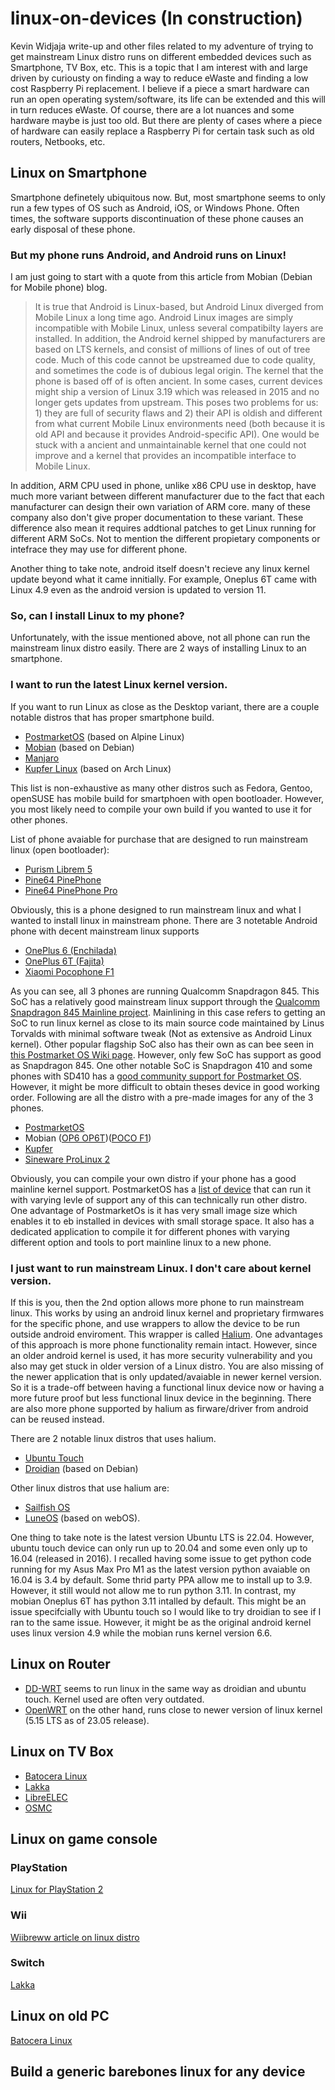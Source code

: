 # linux-on-devices (In construction)
Kevin Widjaja write-up and other files related to my adventure of trying to get mainstream Linux distro runs on different embedded devices such as Smartphone, TV Box, etc. This is a topic that I am interest with and large driven by curiousty on finding a way to reduce eWaste and finding a low cost Raspberry Pi replacement. I believe if a piece a smart hardware can run an open operating system/software, its life can be extended and this will in turn reduces eWaste. Of course, there are a lot nuances and some hardware maybe is just too old. But there are plenty of cases where a piece of hardware can easily replace a Raspberry Pi for certain task such as old routers, Netbooks, etc.

## Linux on Smartphone
Smartphone definetely ubiquitous now. But, most smartphone seems to only run a few types of OS such as Android, iOS, or Windows Phone. Often times, the software supports discontinuation of these phone causes an early disposal of these phone.

### But my phone runs Android, and Android runs on Linux!
I am just going to start with a quote from this article from Mobian (Debian for Mobile phone) blog.
>  It is true that Android is Linux-based, but Android Linux diverged from Mobile Linux a long time ago. Android Linux images are simply incompatible with Mobile Linux, unless several compatibilty layers are installed. In addition, the Android kernel shipped by manufacturers are based on LTS kernels, and consist of millions of lines of out of tree code. Much of this code cannot be upstreamed due to code quality, and sometimes the code is of dubious legal origin. The kernel that the phone is based off of is often ancient. In some cases, current devices might ship a version of Linux 3.19 which was released in 2015 and no longer gets updates from upstream. This poses two problems for us: 1) they are full of security flaws and 2) their API is oldish and different from what current Mobile Linux environments need (both because it is old API and because it provides Android-specific API). One would be stuck with a ancient and unmaintainable kernel that one could not improve and a kernel that provides an incompatible interface to Mobile Linux.

In addition, ARM CPU used in phone, unlike x86 CPU use in desktop, have much more variant between different manufacturer due to the fact that each manufacturer can design their own variation of ARM core. many of these company also don't give proper documentation to these variant. These difference also mean it requires addtional patches to get Linux running for different ARM SoCs. Not to mention the different propietary components or intefrace they may use for different phone.

Another thing to take note, android itself doesn't recieve any linux kernel update beyond what it came innitially. For example, Oneplus 6T came with Linux 4.9 even as the android version is updated to version 11.

### So, can I install Linux to my phone?

Unfortunately, with the issue mentioned above, not all phone can run the mainstream linux distro easily. There are 2 ways of installing Linux to an smartphone.

### I want to run the latest Linux kernel version.
If you want to run Linux as close as the Desktop variant, there are a couple notable distros that has proper smartphone build.
* [PostmarketOS](https://postmarketos.org/) (based on Alpine Linux)
* [Mobian](https://www.mobian.org/) (based on Debian)
* [Manjaro](https://manjaro.org/)
* [Kupfer Linux](https://kupfer.gitlab.io/) (based on Arch Linux)

This list is non-exhaustive as many other distros such as  Fedora, Gentoo, openSUSE has mobile build for smartphoen with open bootloader. However, you most likely need to compile your own build if you wanted to use it for other phones.

List of phone avaiable for purchase that are designed to run mainstream linux (open bootloader):
* [Purism Librem 5](https://puri.sm/products/librem-5/)
* [Pine64 PinePhone](https://www.pine64.org/pinephone/)
* [Pine64 PinePhone Pro](https://www.pine64.org/pinephonepro/)

Obviously, this is a phone designed to run mainstream linux and what I wanted to install linux in mainstream phone. There are 3 notetable Android phone with decent mainstream linux supports
* [OnePlus 6 (Enchilada)](https://www.gsmarena.com/oneplus_6-9109.php)
* [OnePlus 6T (Fajita)](https://www.gsmarena.com/oneplus_6t-9350.php)
* [Xiaomi Pocophone F1](https://www.gsmarena.com/xiaomi_pocophone_f1-9293.php)

As you can see, all 3 phones are running Qualcomm Snapdragon 845. This SoC has a relatively good mainstream linux support through the [Qualcomm Snapdragon 845 Mainline project](https://gitlab.com/sdm845-mainline/linux). Mainlining in this case refers to getting an SoC to run linux kernel as close to its main source code maintained by Linus Torvalds with minimal software tweak (Not as extensive as Android Linux kernel). Other popular flagship SoC also has their own as can bee seen in [this Postmarket OS Wiki page](https://wiki.postmarketos.org/wiki/Mainlining). However, only few SoC has support as good as Snapdragon 845. One other notable SoC is Snapdragon 410 and some phones with SD410 has a [good community support for Postmarket OS](https://wiki.postmarketos.org/wiki/Qualcomm_Snapdragon_410/412_(MSM8916)). However, it might be more difficult to obtain theses device in good working order.
Following are all the distro with a pre-made images for any of the 3 phones.
* [PostmarketOS](https://postmarketos.org/download/)
* Mobian ([OP6 OP6T](https://wiki.debian.org/InstallingDebianOn/OnePlus/OnePlus6))([POCO F1](https://wiki.debian.org/InstallingDebianOn/Xiaomi/PocophoneF1))
* [Kupfer](https://kupfer.gitlab.io/devices/index.html)
* [Sineware ProLinux 2](https://sineware.ca/prolinux/)

Obviously, you can compile your own distro if your phone has a good mainline kernel support. PostmarketOS has a [list of device](https://wiki.postmarketos.org/wiki/Devices) that can run it with varying levle of support any of this can technically run other distro. One advantage of PostmarketOs is it has very small image size which enables it to eb installed in devices with small storage space. It also has a dedicated application to compile it for different phones with varying different option and tools to port mainline linux to a new phone.

### I just want to run mainstream Linux. I don't care about kernel version.

If this is you, then the 2nd option allows more phone to run mainstream linux. This works by using an android linux kernel and proprietary firmwares for the specific phone, and use wrappers to allow the device to be run outside android enviroment. This wrapper is called [Halium](https://en.wikipedia.org/wiki/Halium). One advantages of this approach is more phone functionality remain intact. However, since an older android kernel is used, it has more security vulnerability and you also may get stuck in older version of a Linux distro. You are also missing of the newer application that is only updated/avaiable in newer kernel version. So it is a trade-off between having a functional linux device now or having a more future proof but less functional linux device in the beginning. There are also more phone supported by halium as firware/driver from android can be reused instead.

There are 2 notable linux distros that uses halium.
* [Ubuntu Touch](https://ubuntu-touch.io/)
* [Droidian](https://droidian.org/) (based on Debian)

Other linux distros that use halium are:
* [Sailfish OS](https://sailfishos.org/)
* [LuneOS](https://webos-ports.org/wiki/Main_Page) (based on webOS).

One thing to take note is the latest version Ubuntu LTS is 22.04. However, ubuntu touch device can only run up to 20.04 and some even only up to 16.04 (released in 2016). I recalled having some issue to get python code running for my Asus Max Pro M1 as the latest version python avaiable on 16.04 is 3.4 by default. Some thrid party PPA allow me to install up to 3.9. However, it still would not allow me to run python 3.11. In contrast, my mobian Oneplus 6T has python 3.11 intalled by default. This might be an issue specifcially with Ubuntu touch so I would like to try droidian to see if I ran to the same issue. However, it might be as the original android kernel uses linux version 4.9 while the mobian runs kernel version 6.6.

## Linux on Router
* [DD-WRT](https://dd-wrt.com/) seems to run linux in the same way as droidian and ubuntu touch. Kernel used are often very outdated.
* [OpenWRT](https://openwrt.org/) on the other hand, runs close to newer version of linux kernel (5.15 LTS as of 23.05 release).

## Linux on TV Box
* [Batocera Linux](https://batocera.org/)
* [Lakka](https://www.lakka.tv/)
* [LibreELEC](https://libreelec.tv/)
* [OSMC](https://kodi.wiki/view/OSMC)

## Linux on game console
### PlayStation
[Linux for PlayStation 2](https://en.wikipedia.org/wiki/Linux_for_PlayStation_2)

### Wii
[Wiibreww article on linux distro](http://www.wiibrew.org/wiki/Wii-Linux/Distros)

### Switch
[Lakka](https://www.lakka.tv/)

## Linux on old PC
[Batocera Linux](https://batocera.org/)

## Build a generic barebones linux for any device
